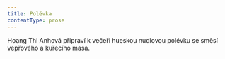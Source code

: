 ```yaml
---
title: Polévka
contentType: prose
---
```


<section>

Hoang Thi Anhová připraví k večeři hueskou nudlovou polévku se směsí vepřového a kuřecího masa.

</section>
